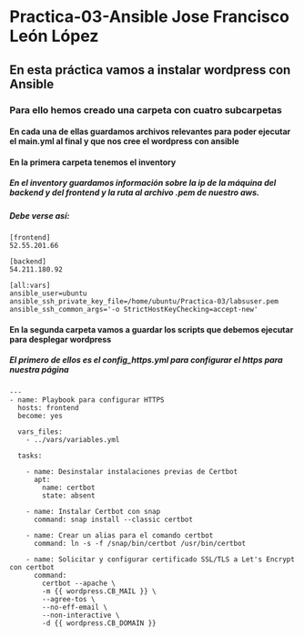 # Practica-03-Ansible Jose Francisco León López
## En esta práctica vamos a instalar wordpress con Ansible
### Para ello hemos creado una carpeta con cuatro subcarpetas
#### En cada una de ellas guardamos archivos relevantes para poder ejecutar el main.yml al final y que nos cree el wordpress con ansible
#### En la primera carpeta tenemos el inventory
##### En el inventory guardamos información sobre la ip de la máquina del backend y del frontend y la ruta al archivo .pem de nuestro aws.
##### Debe verse así:
~~~
[frontend]
52.55.201.66

[backend]
54.211.180.92

[all:vars]
ansible_user=ubuntu
ansible_ssh_private_key_file=/home/ubuntu/Practica-03/labsuser.pem
ansible_ssh_common_args='-o StrictHostKeyChecking=accept-new'
~~~
#### En la segunda carpeta vamos a guardar los scripts que debemos ejecutar para desplegar wordpress
##### El primero de ellos es el config_https.yml para configurar el https para nuestra página
~~~
---
- name: Playbook para configurar HTTPS
  hosts: frontend
  become: yes

  vars_files:
    - ../vars/variables.yml

  tasks:

    - name: Desinstalar instalaciones previas de Certbot
      apt:
        name: certbot
        state: absent

    - name: Instalar Certbot con snap
      command: snap install --classic certbot

    - name: Crear un alias para el comando certbot
      command: ln -s -f /snap/bin/certbot /usr/bin/certbot

    - name: Solicitar y configurar certificado SSL/TLS a Let's Encrypt con certbot
      command:
        certbot --apache \
        -m {{ wordpress.CB_MAIL }} \
        --agree-tos \
        --no-eff-email \
        --non-interactive \
        -d {{ wordpress.CB_DOMAIN }}
~~~



